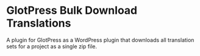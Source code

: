 # GlotPress Bulk Download Translations
A plugin for GlotPress as a WordPress plugin that downloads all translation sets for a project as a single zip file.

